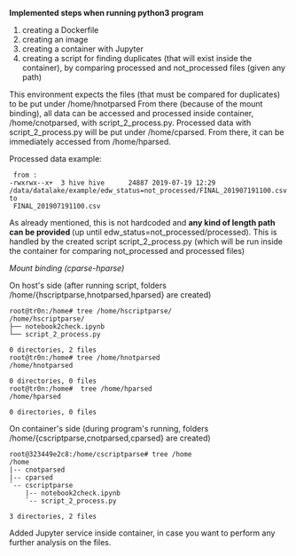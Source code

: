 
<b> Implemented steps when running python3 program </b>

1) creating a Dockerfile
2) creating an image
3) creating a container with Jupyter 
4) creating a script for finding duplicates (that will exist inside the container), by comparing
   processed and not_processed files (given any path)

<p>This environment expects the files (that must be compared for duplicates) to be put under  /home/hnotparsed
From there (because of the mount binding), all data can be accessed and processed inside container, /home/cnotparsed, 
with script_2_process.py. 
Processed data with script_2_process.py will be put under /home/cparsed. 
From there, it can be immediately accessed from /home/hparsed.</p>

Processed data example:

```
 from :
-rwxrwx--x+  3 hive hive      24887 2019-07-19 12:29 /data/datalake/example/edw_status=not_processed/FINAL_201907191100.csv
to 
 FINAL_201907191100.csv
```

<p>As already mentioned, this is not hardcoded and <b>  any kind of length path can be provided </b> 
(up until edw_status=not_processed/processed). This is handled by the created script script_2_process.py 
(which will be run inside the container for comparing not_processed and processed files)</p>



<i> Mount binding (cparse-hparse)</i>

On host's side (after running script, folders /home/{hscriptparse,hnotparsed,hparsed} are created)

```
root@tr0n:/home# tree /home/hscriptparse/
/home/hscriptparse/
├── notebook2check.ipynb
└── script_2_process.py

0 directories, 2 files
root@tr0n:/home# tree /home/hnotparsed
/home/hnotparsed

0 directories, 0 files
root@tr0n:/home#  tree /home/hparsed
/home/hparsed

0 directories, 0 files
```

On container's side (during program's running, folders /home/{cscriptparse,cnotparsed,cparsed} are created)
```
root@323449e2c8:/home/cscriptparse# tree /home
/home
|-- cnotparsed
|-- cparsed
`-- cscriptparse
    |-- notebook2check.ipynb
    `-- script_2_process.py

3 directories, 2 files
```

<p>Added Jupyter service inside container, 
in case you want to perform any further analysis on the files.</p>
